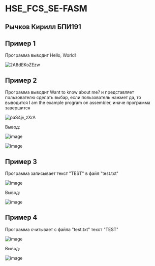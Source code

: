 # HSE_FCS_SE-FASM
## Рычков Кирилл БПИ191
## Пример 1
Программа выводит Hello, World! 

![2A8dEKoZEzw](https://user-images.githubusercontent.com/36132918/93001001-8499d500-f534-11ea-93b3-51e26ed056a8.jpg)

## Пример 2
Программа выводит Want to know about me? и представляет пользователю сделать выбар, если пользователь нажмет да, то выводится I am the example program on assembler, иначе программа завершится

![paS4jv_zXrA](https://user-images.githubusercontent.com/36132918/93001061-0a1d8500-f535-11ea-8cab-22cd008b471b.jpg)

Вывод:

![image](https://user-images.githubusercontent.com/36132918/93001469-d09a4900-f537-11ea-9afd-c41224da3103.png)

![image](https://user-images.githubusercontent.com/36132918/93001478-ec055400-f537-11ea-82a1-39da99e138b0.png)



## Пример 3
Программа записывает текст "TEST" в файл "test.txt"

![image](https://user-images.githubusercontent.com/36132918/93001386-54076a80-f537-11ea-9cd3-0a95686b35d2.png)

Вывод:

![image](https://user-images.githubusercontent.com/36132918/93001410-74372980-f537-11ea-9b8b-c00558d0957a.png)

## Пример 4
Программа считывает с файла "test.txt" текст "TEST"

![image](https://user-images.githubusercontent.com/36132918/93001782-3091ef00-f53a-11ea-8df6-1389a6e49b6e.png)

Вывод: 

![image](https://user-images.githubusercontent.com/36132918/93001797-456e8280-f53a-11ea-8681-373126a6c60b.png)

